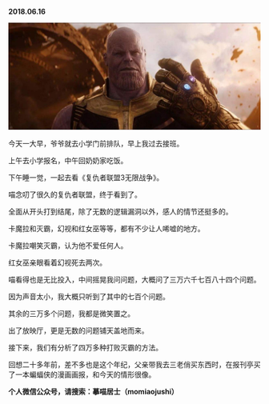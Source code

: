 
          
            
**2018.06.16**



![](img/51001-7dd780d9b5e3efcb.jpeg)




今天一大早，爷爷就去小学门前排队，早上我过去接班。

上午去小学报名，中午回奶奶家吃饭。

下午睡一觉，一起去看《复仇者联盟3无限战争》。

喵念叨了很久的复仇者联盟，终于看到了。

全面从开头打到结尾，除了无数的逻辑漏洞以外，感人的情节还挺多的。

卡魔拉和灭霸，幻视和红女巫等等，都有不少让人唏嘘的地方。

卡魔拉嘲笑灭霸，认为他不爱任何人。

红女巫亲眼看着幻视死去两次。

喵看得也是无比投入，中间摇晃我问问题，大概问了三万六千七百八十四个问题。

因为声音太小，我大概只听到了其中的七百个问题。

其余的三万多个问题，我都是微笑置之。

出了放映厅，更是无数的问题铺天盖地而来。

接下来，我们有分析了四万多种打败灭霸的方法。

回想二十多年前，差不多也是这个年纪，父亲带我去三老俏买东西时，在报刊亭买了一本蝙蝠侠的漫画画报，和今天的情形很像。


**个人微信公众号，请搜索：摹喵居士（momiaojushi）**

          
        